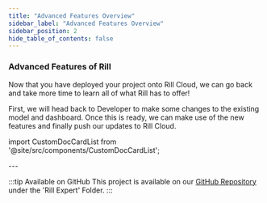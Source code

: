 ```yaml
---
title: "Advanced Features Overview"
sidebar_label: "Advanced Features Overview"
sidebar_position: 2
hide_table_of_contents: false
---
```

### Advanced Features of Rill

Now that you have deployed your project onto Rill Cloud, we can go back and take more time to learn all of what Rill has to offer! 

First, we will head back to Developer to make some changes to the existing model and dashboard. Once this is ready, we can make use of the new features and finally push our updates to Rill Cloud.

import CustomDocCardList from '@site/src/components/CustomDocCardList';

<CustomDocCardList />
---

:::tip Available on GitHub
This project is available on our [GitHub Repository](https://github.com/rilldata/rill-examples/) under the 'Rill Expert' Folder.
:::
